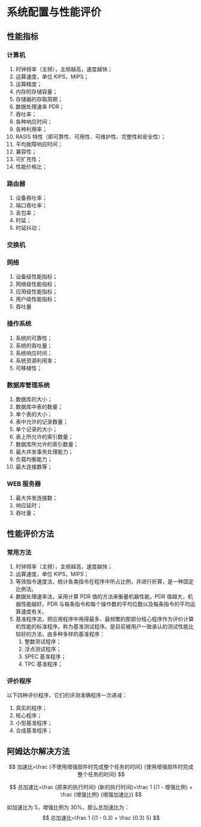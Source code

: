 # 系统配置与性能评价

## 性能指标

### 计算机

1. 时钟频率（主频），主频越高，速度越快；
2. 运算速度，单位 KIPS，MIPS；
3. 运算精度；
4. 内存的存储容量；
5. 存储器的存取周期；
6. 数据处理速率 PDR；
7. 吞吐率；
8. 各种响应时间；
9. 各种利用率；
10. RASIS 特性（即可靠性、可用性、可维护性、完整性和安全性）；
11. 平均故障响应时间；
12. 兼容性；
13. 可扩充性；
14. 性能价格比；

### 路由器

1. 设备吞吐率；
2. 端口吞吐率；
3. 丢包率；
4. 时延；
5. 时延抖动；

### 交换机

### 网络

1. 设备级性能指标；
2. 网络级性能指标；
3. 应用级性能指标；
4. 用户级性能指标；
5. 吞吐量

### 操作系统

1. 系统的可靠性；
2. 系统的吞吐量；
3. 系统响应时间；
4. 系统资源利用率；
5. 可移植性；

### 数据库管理系统

1. 数据库的大小；
2. 数据库中表的数量；
3. 单个表的大小；
4. 表中允许的记录数量；
5. 单个记录的大小；
6. 表上所允许的索引数量；
7. 数据库所允许的索引数量；
8. 最大并发事务处理能力；
9. 负载均衡能力；
10. 最大连接数等；

### WEB 服务器

1. 最大并发连接数；
2. 响应延时；
3. 吞吐量；

## 性能评价方法

### 常用方法

1. 时钟频率（主频），主频越高，速度越快；
2. 运算速度，单位 KIPS，MIPS；
3. 等效指令速度法，统计各类指令在程序中所占比例，并进行折算，是一种固定比例法。
4. 数据处理速率法，采用计算 PDR 值的方法来衡量机器性能，PDR 值越大，机器性能越好。PDR 与每条指令和每个操作数的平均位数以及每条指令的平均运算速度有关。
5. 基准程序法，把应用程序中用得最多、最频繁的那部分核心程序作为评价计算机性能的标准程序，称为基准测试程序。是目前被用户一致承认的测试性能比较好的方法，由多种多样的基准程序：
   1. 整数测试程序；
   2. 浮点测试程序；
   3. SPEC 基准程序；
   4. TPC 基准程序；

### 评价程序

以下四种评价程序，它们的评测准确程序一次递减：

1. 真实的程序；
2. 核心程序；
3. 小型基准程序；
4. 合成基准程序；

## 阿姆达尔解决方法

$$
加速比=\frac {不使用增强部件时完成整个任务的时间} {使用增强部件时完成整个任务的时间}
$$

$$
总加速比=\frac {原来的执行时间} {新的执行时间}=\frac 1 {(1 - 增强比例) + \frac {增强比例} {增强加速比}}
$$

如加速比为 5，增强比例为 30%，那么总加速比为：
$$
总加速比=\frac 1 {(1 - 0.3) + \frac {0.3} 5}
$$
